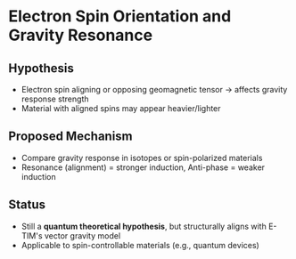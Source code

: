 # Electron Spin Orientation and Gravity Resonance

## Hypothesis

- Electron spin aligning or opposing geomagnetic tensor → affects gravity response strength
- Material with aligned spins may appear heavier/lighter

## Proposed Mechanism

- Compare gravity response in isotopes or spin-polarized materials
- Resonance (alignment) = stronger induction, Anti-phase = weaker induction

## Status

- Still a **quantum theoretical hypothesis**, but structurally aligns with E-TIM's vector gravity model
- Applicable to spin-controllable materials (e.g., quantum devices)
